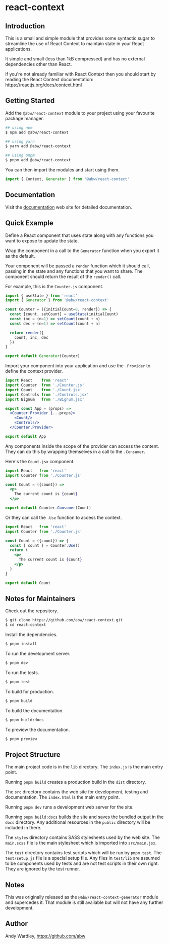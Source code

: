 # react-context

## Introduction

This is a small and simple module that provides some syntactic sugar to
streamline the use of React Context to maintain state in your React
applications.

It simple and small (less than 1kB compressed) and has no external
dependencies other than React.

If you're not already familiar with React Context then you should start by
reading the React Context documentation: https://reactjs.org/docs/context.html

## Getting Started

Add the `@abw/react-context` module to your project using your favourite
package manager.

```bash
## using npm
$ npm add @abw/react-context

## using yarn
$ yarn add @abw/react-context

## using pnpm
$ pnpm add @abw/react-context
```

You can then import the modules and start using them.

```jsx
import { Context, Generator } from '@abw/react-context'
```

## Documentation

Visit the [documentation](https://abw.github.io/react-context/) web site
for detailed documentation.

## Quick Example

Define a React component that uses state along with any functions you want
to expose to update the state.

Wrap the component in a call to the `Generator` function when you export
it as the default.

Your component will be passed a `render` function which it should call,
passing in the state and any functions that you want to share.  The component
should return the result of the `render()` call.

For example, this is the `Counter.js` component.

```js
import { useState } from 'react'
import { Generator } from '@abw/react-context'

const Counter = ({initialCount=0, render}) => {
  const [count, setCount] = useState(initialCount)
  const inc = (n=1) => setCount(count + n)
  const dec = (n=1) => setCount(count + n)

  return render({
    count, inc, dec
  })
}

export default Generator(Counter)
```

Import your component into your application and use the `.Provider` to
define the context provider.

```jsx
import React    from 'react'
import Counter  from './Counter.js'
import Count    from './Count.jsx'
import Controls from './Controls.jsx'
import Bignum   from './Bignum.jsx'

export const App = (props) =>
  <Counter.Provider {...props}>
    <Count/>
    <Controls/>
  </Counter.Provider>

export default App
```

Any components inside the scope of the provider can access the content.
They can do this by wrapping themselves in a call to the `.Consumer`.

Here's the `Count.jsx` component.

```jsx
import React   from 'react'
import Counter from './Counter.js'

const Count = ({count}) =>
  <p>
    The current count is {count}
  </p>

export default Counter.Consumer(Count)
```

Or they can call the `.Use` function to access the context.

```jsx
import React   from 'react'
import Counter from './Counter.js'

const Count = ({count}) => {
  const { count } = Counter.Use()
  return (
    <p>
      The current count is {count}
    </p>
  )
}

export default Count
```

## Notes for Maintainers

Check out the repository.

```bash
$ git clone https://github.com/abw/react-context.git
$ cd react-context
```

Install the dependencies.

```bash
$ pnpm install
```

To run the development server.

```bash
$ pnpm dev
```

To run the tests.

```bash
$ pnpm test
```

To build for production.

```bash
$ pnpm build
```

To build the documentation.

```bash
$ pnpm build:docs
```

To preview the documentation.

```bash
$ pnpm preview
```

## Project Structure

The main project code is in the `lib` directory.  The `index.js` is the
main entry point.

Running `pnpm build` creates a production build in the `dist`
directory.

The `src` directory contains the web site for development, testing and
documentation.  The `index.html` is the main entry point.

Running `pnpm dev` runs a development web server for the site.

Running `pnpm build:docs` builds the site and saves the bundled
output in the `docs` directory.  Any additional resources in the `public`
directory will be included in there.

The `styles` directory contains SASS stylesheets used by the web site.
The `main.scss` file is the main stylesheet which is imported into
`src/main.jsx`.

The `test` directory contains test scripts which will be run by
`pnpm test`.  The `test/setup.js` file is a special setup file.
Any files in `test/lib` are assumed to be components used by tests and
are not test scripts in their own right.  They are ignored by the test
runner.

## Notes

This was originally released as the `@abw/react-context-generator` module
and supercedes it.  That module is still available but will not have any
further development.

## Author

Andy Wardley, https://github.com/abw